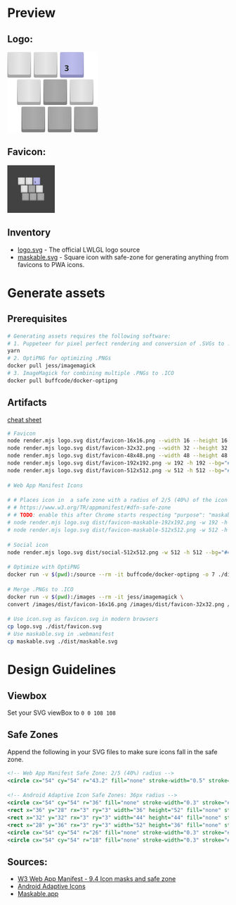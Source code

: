 # Preview

## Logo:

<img src="./logo.svg" width="206" height="182">

## Favicon:

<img src="./maskable.svg" width="108" height="108">

## Inventory

- [logo.svg](./logo.svg) - The official LWLGL logo source
- [maskable.svg](./maskable.svg) - Square icon with safe-zone for generating anything from favicons to PWA icons.

# Generate assets

## Prerequisites

```bash
# Generating assets requires the following software:
# 1. Puppeteer for pixel perfect rendering and conversion of .SVGs to .PNGs
yarn
# 2. OptiPNG for optimizing .PNGs
docker pull jess/imagemagick
# 3. ImageMagick for combining multiple .PNGs to .ICO
docker pull buffcode/docker-optipng
```

## Artifacts

[cheat sheet](https://github.com/audreyr/favicon-cheat-sheet)

```bash
# Favicon
node render.mjs logo.svg dist/favicon-16x16.png --width 16 --height 16
node render.mjs logo.svg dist/favicon-32x32.png --width 32 --height 32
node render.mjs logo.svg dist/favicon-48x48.png --width 48 --height 48
node render.mjs logo.svg dist/favicon-192x192.png -w 192 -h 192 --bg="#424242" --avatar -r 96
node render.mjs logo.svg dist/favicon-512x512.png -w 512 -h 512 --bg="#424242" --avatar -r 256

# Web App Manifest Icons

# # Places icon in  a safe zone with a radius of 2/5 (40%) of the icon size
# # https://www.w3.org/TR/appmanifest/#dfn-safe-zone
# # TODO: enable this after Chrome starts respecting "purpose": "maskable"
# node render.mjs logo.svg dist/favicon-maskable-192x192.png -w 192 -h 192 --bg="#424242" --safe
# node render.mjs logo.svg dist/favicon-maskable-512x512.png -w 512 -h 512 --bg="#424242" --safe

# Social icon
node render.mjs logo.svg dist/social-512x512.png -w 512 -h 512 --bg="#424242" --padding 72

# Optimize with OptiPNG
docker run -v $(pwd):/source --rm -it buffcode/docker-optipng -o 7 ./dist/*.png

# Merge .PNGs to .ICO
docker run -v $(pwd):/images --rm -it jess/imagemagick \
convert /images/dist/favicon-16x16.png /images/dist/favicon-32x32.png /images/dist/favicon-48x48.png /images/dist/favicon.ico

# Use icon.svg as favicon.svg in modern browsers
cp logo.svg ./dist/favicon.svg
# Use maskable.svg in .webmanifest
cp maskable.svg ./dist/maskable.svg
```

# Design Guidelines

## Viewbox

Set your SVG viewBox to `0 0 108 108`

## Safe Zones

Append the following in your SVG files to make sure icons fall in the safe zone.

```xml
<!-- Web App Manifest Safe Zone: 2/5 (40%) radius -->
<circle cx="54" cy="54" r="43.2" fill="none" stroke-width="0.5" stroke="#00B28E" />

<!-- Android Adaptive Icon Safe Zones: 36px radius -->
<circle cx="54" cy="54" r="36" fill="none" stroke-width="0.3" stroke="#B28E00" />
<rect x="36" y="28" rx="3" ry="3" width="36" height="52" fill="none" stroke-width="0.3" stroke="#000" opacity="0.1" />
<rect x="32" y="32" rx="3" ry="3" width="44" height="44" fill="none" stroke-width="0.3" stroke="#000" opacity="0.1" />
<rect x="28" y="36" rx="3" ry="3" width="52" height="36" fill="none" stroke-width="0.3" stroke="#000" opacity="0.1" />
<circle cx="54" cy="54" r="26" fill="none" stroke-width="0.3" stroke="#000" opacity="0.3" />
<circle cx="54" cy="54" r="18" fill="none" stroke-width="0.3" stroke="#000" opacity="0.3" />
```

## Sources:

- [W3 Web App Manifest - 9.4 Icon masks and safe zone](https://www.w3.org/TR/appmanifest/#icon-masks)
- [Android Adaptive Icons](https://developer.android.com/guide/practices/ui_guidelines/icon_design_adaptive)
- [Maskable​.app](https://maskable.app/)
